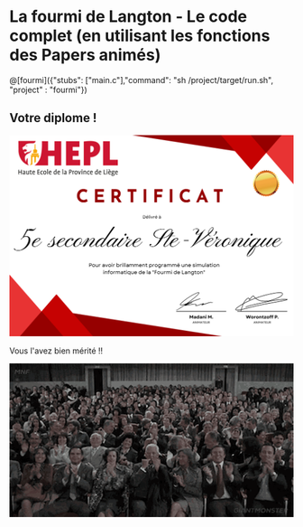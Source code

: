 # La fourmi de Langton - Le code complet (en utilisant les fonctions des Papers animés)

@[fourmi]({"stubs": ["main.c"],"command": "sh /project/target/run.sh", "project" : "fourmi"})

## Votre diplome !

![diplome](img/diplomeStV.PNG) 

Vous l'avez bien mérité !! 

![applause](img/applause.gif) 



<!--
<br /><br /><br /><br /><hr />

Et pour les inéressé.e.s : **Journée portes ouvertes à la HEPL** :
- **Quand ?** Le **samedi 22 avril de 9h30 à 15h** ;
- **Où ?** Sur le site du parc des Marêts à Seraing (**Rue Peetermans 80 - 4100 Seraing**).
![La JPO](img/jpo2023.png)
-->